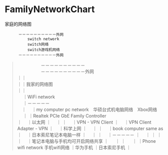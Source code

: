 # FamilyNetworkChart
家庭的网络图
      
                    
          －－－－－－－－－－外网
              switch network
              switch网络
              switch游戏机网络
          －－－－－－－－－－外网
>          
>　　　　　         －－－－－－－－－－</br>
>　　　　　         －－－－－－－－－－外网</br>
>                            ｜｜</br>
>                            ｜｜我家的网络图</br>
>                            ｜｜</br>
>                  　          ｜WiFi network</br>
                  　          ｜－－－－－</br>
                            　｜　 ｜my computer pc network　华硕台式机电脑网络　Xbox网络</br>
                  　          ｜   ｜Realtek PCIe GbE Family Controller</br>
                              ｜　 ｜以太网
                              ｜　 ｜
                              ｜　 ｜VPN - VPN Client
                              ｜　 ｜VPN Client Adapter - VPN
                              ｜　 ｜科学上网
                              ｜　 ｜
                              ｜　 ｜book computer same as
                              ｜　 ｜日本索尼笔记本电脑一样
                              ｜　 ｜
                              ｜　 ｜－－－－－ 
                              ｜　 ｜   ｜
                              ｜   ｜　 ｜笔记本电脑与手机均可开启网络共享
                              ｜     　 ｜
                              ｜     　 ｜
                              ｜Phone wifi network 手机wifi网络
                              ｜华为手机
                              ｜日本索尼手机
                              ｜
